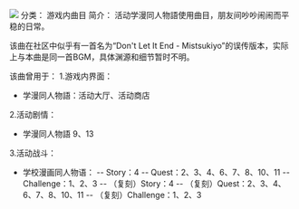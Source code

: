 ![](//static.kivo.wiki/images/music/cover/zYD3G2T9c7bGoweM8hG6IO6lfpiXPvoR.png)
分类： 游戏内曲目
简介：
活动学漫同人物語使用曲目，朋友间吵吵闹闹而平稳的日常。

该曲在社区中似乎有一首名为“Don't Let It End - Mistsukiyo”的误传版本，实际上与本曲是同一首BGM，具体渊源和细节暂时不明。

该曲曾用于：
1.游戏内界面：
 - 学漫同人物語：活动大厅、活动商店

2.活动剧情：
 - 学漫同人物語 9、13

3.活动战斗：
 - 学校漫画同人物语：
 -- Story：4
  -- Quest：2、3、4、6、7、8、10、11
  -- Challenge：1、2、3
  -- （复刻）Story：4
  -- （复刻）Quest：2、3、4、6、7、8、10、11
  -- （复刻）Challenge：1、2、3

